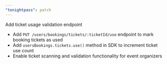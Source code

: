 ```yaml
---
"tonightpass": patch
---
```


Add ticket usage validation endpoint

- Add `PUT /users/bookings/tickets/:ticketId/use` endpoint to mark booking tickets as used
- Add `usersBookings.tickets.use()` method in SDK to increment ticket use count
- Enable ticket scanning and validation functionality for event organizers
